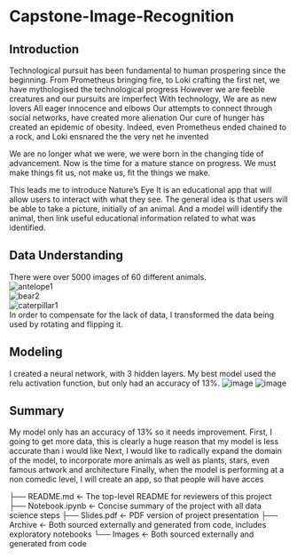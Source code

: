 # Capstone-Image-Recognition
## Introduction
Technological pursuit has been fundamental to human prospering  since the beginning.
From Prometheus bringing fire, to Loki crafting the first net, we have mythologised the technological progress
However we are feeble creatures and our pursuits are imperfect
With technology, 
We are as new lovers 
All eager innocence and elbows
Our attempts to connect through social networks, have created more alienation
Our cure of hunger has created an epidemic of obesity.
Indeed, even Prometheus ended chained to a rock, and Loki ensnared the the very net he invented

We are no longer what we were, we were born in the changing tide of advancement.
Now is the time for a mature stance on progress.
We must make things fit us, not make us, fit the things we make.

This leads me to introduce Nature’s Eye
It is an educational app that will allow users to interact with what they see.
The general idea is that users will be able to take a picture, initially of an animal. 
And a model will identify the animal, then link useful educational information related to what was identified.

## Data Understanding
There were over 5000 images of 60 different animals.\
![antelope1](https://user-images.githubusercontent.com/92397941/151287811-5db0bad2-53f2-445d-9bd0-a7aa8cb1c6e1.jpg)\
![bear2](https://user-images.githubusercontent.com/92397941/151287842-ff6ca184-3ffe-41c8-9836-8f3599a53bf3.jpg)\
![caterpillar1](https://user-images.githubusercontent.com/92397941/151287860-c617fcb2-544f-4e33-8231-04350f1b6411.jpg)\
In order to compensate for the lack of data, I transformed the data being used by rotating and flipping it.
## Modeling
I created a neural network, with 3 hidden layers. My best model used the relu activation function, but only had an accuracy of 13%.
![image](https://user-images.githubusercontent.com/92397941/150362319-7029fa69-1e60-4362-992b-ec8ac30a84ae.png)
![image](https://user-images.githubusercontent.com/92397941/150362354-53cf5ee7-0a36-4c1e-b0d8-2651c806a9fa.png)


## Summary
My model only has an accuracy of 13% so it needs improvement.
First, I going to get more data, this is clearly a huge reason that my model is less accurate than i would like
Next, I would like to radically expand the domain of the model, to incorporate more animals as well as plants, stars, even famous artwork and architecture
Finally, when the model is performing at a non comedic level, I will create an app, so that people will have acces

├── README.md                               <- The top-level README for reviewers of this project
├── Notebook.ipynb                          <- Concise summary of the project with all data science steps
├── Slides.pdf                              <- PDF version of project presentation
├── Archive                                 <- Both sourced externally and generated from code, includes exploratory notebooks
└── Images                                  <- Both sourced externally and generated from code
